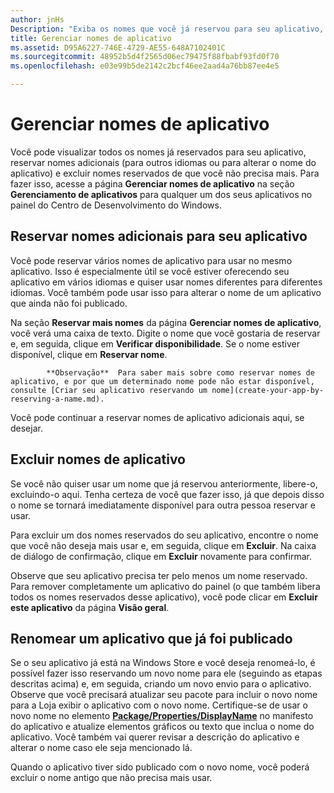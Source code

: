 ```yaml
---
author: jnHs
Description: "Exiba os nomes que você já reservou para seu aplicativo, reserve nomes adicionais (para outros idiomas ou para alterar o nome do aplicativo) e exclua nomes reservados de que você não precisa mais."
title: Gerenciar nomes de aplicativo
ms.assetid: D95A6227-746E-4729-AE55-648A7102401C
ms.sourcegitcommit: 48952b5d4f2565d06ec79475f88fbabf93fd0f70
ms.openlocfilehash: e03e99b5de2142c2bcf46ee2aad4a76bb87ee4e5

---
```


# Gerenciar nomes de aplicativo


Você pode visualizar todos os nomes já reservados para seu aplicativo, reservar nomes adicionais (para outros idiomas ou para alterar o nome do aplicativo) e excluir nomes reservados de que você não precisa mais. Para fazer isso, acesse a página **Gerenciar nomes de aplicativo** na seção **Gerenciamento de aplicativos** para qualquer um dos seus aplicativos no painel do Centro de Desenvolvimento do Windows.

## Reservar nomes adicionais para seu aplicativo

Você pode reservar vários nomes de aplicativo para usar no mesmo aplicativo. Isso é especialmente útil se você estiver oferecendo seu aplicativo em vários idiomas e quiser usar nomes diferentes para diferentes idiomas. Você também pode usar isso para alterar o nome de um aplicativo que ainda não foi publicado.

Na seção **Reservar mais nomes** da página **Gerenciar nomes de aplicativo**, você verá uma caixa de texto. Digite o nome que você gostaria de reservar e, em seguida, clique em **Verificar disponibilidade**. Se o nome estiver disponível, clique em **Reservar nome**.

> 
            **Observação**  Para saber mais sobre como reservar nomes de aplicativo, e por que um determinado nome pode não estar disponível, consulte [Criar seu aplicativo reservando um nome](create-your-app-by-reserving-a-name.md).

Você pode continuar a reservar nomes de aplicativo adicionais aqui, se desejar.

## Excluir nomes de aplicativo

Se você não quiser usar um nome que já reservou anteriormente, libere-o, excluindo-o aqui. Tenha certeza de você que fazer isso, já que depois disso o nome se tornará imediatamente disponível para outra pessoa reservar e usar.

Para excluir um dos nomes reservados do seu aplicativo, encontre o nome que você não deseja mais usar e, em seguida, clique em **Excluir**. Na caixa de diálogo de confirmação, clique em **Excluir** novamente para confirmar.

Observe que seu aplicativo precisa ter pelo menos um nome reservado. Para remover completamente um aplicativo do painel (o que também libera todos os nomes reservados desse aplicativo), você pode clicar em **Excluir este aplicativo** da página **Visão geral**.

## Renomear um aplicativo que já foi publicado

Se o seu aplicativo já está na Windows Store e você deseja renomeá-lo, é possível fazer isso reservando um novo nome para ele (seguindo as etapas descritas acima) e, em seguida, criando um novo envio para o aplicativo. Observe que você precisará atualizar seu pacote para incluir o novo nome para a Loja exibir o aplicativo com o novo nome. Certifique-se de usar o novo nome no elemento [**Package/Properties/DisplayName**](https://msdn.microsoft.com/library/windows/apps/dn423240) no manifesto do aplicativo e atualize elementos gráficos ou texto que inclua o nome do aplicativo. Você também vai querer revisar a descrição do aplicativo e alterar o nome caso ele seja mencionado lá.

Quando o aplicativo tiver sido publicado com o novo nome, você poderá excluir o nome antigo que não precisa mais usar.

 

 







<!--HONumber=Jun16_HO4-->


